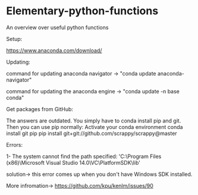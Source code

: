 # Elementary-python-functions
An  overview over useful python functions


Setup:

https://www.anaconda.com/download/


Updating:

command for updating anaconda navigator -> "conda update anaconda-navigator"

command for updating the anaconda engine -> "conda update -n base conda"


Get packages from GitHub:

The answers are outdated. You simply have to conda install pip and git. Then you can use pip normally:
Activate your conda environment
conda install git pip
pip install git+git://github.com/scrappy/scrappy@master


Errors:

1- The system cannot find the path specified: 'C:\\Program Files (x86)\\Microsoft Visual Studio 14.0\\VC\\PlatformSDK\\lib'

solution-> this error comes up when you don't have Windows SDK installed.

More infromation-> https://github.com/kpu/kenlm/issues/90
